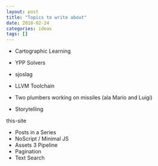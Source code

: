 ```yaml
---
layout: post
title: "Topics to write about"
date: 2018-02-24
categories: ideas
tags: []
---
```


- Cartographic Learning
- YPP Solvers
- sjoslag
- LLVM Toolchain

- Two plumbers working on missiles (ala Mario and Luigi)
- Storytelling

this-site
- Posts in a Series
- NoScript / Minimal JS
- Assets 3 Pipeline
- Pagination
- Text Search
